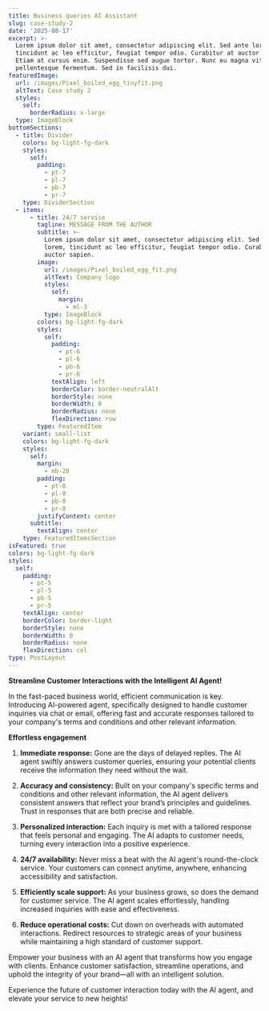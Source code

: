 ```yaml
---
title: Business queries AI Assistant
slug: case-study-2
date: '2025-08-17'
excerpt: >-
  Lorem ipsum dolor sit amet, consectetur adipiscing elit. Sed ante lorem,
  tincidunt ac leo efficitur, feugiat tempor odio. Curabitur at auctor sapien.
  Etiam at cursus enim. Suspendisse sed augue tortor. Nunc eu magna vitae lorem
  pellentesque fermentum. Sed in facilisis dui.
featuredImage:
  url: /images/Pixel_boiled_egg_tinyfit.png
  altText: Case study 2
  styles:
    self:
      borderRadius: x-large
  type: ImageBlock
bottomSections:
  - title: Divider
    colors: bg-light-fg-dark
    styles:
      self:
        padding:
          - pt-7
          - pl-7
          - pb-7
          - pr-7
    type: DividerSection
  - items:
      - title: 24/7 service
        tagline: MESSAGE FROM THE AUTHOR
        subtitle: >-
          Lorem ipsum dolor sit amet, consectetur adipiscing elit. Sed ante
          lorem, tincidunt ac leo efficitur, feugiat tempor odio. Curabitur at
          auctor sapien.
        image:
          url: /images/Pixel_boiled_egg_fit.png
          altText: Company logo
          styles:
            self:
              margin:
                - ml-3
          type: ImageBlock
        colors: bg-light-fg-dark
        styles:
          self:
            padding:
              - pt-6
              - pl-6
              - pb-6
              - pr-6
            textAlign: left
            borderColor: border-neutralAlt
            borderStyle: none
            borderWidth: 0
            borderRadius: none
            flexDirection: row
        type: FeaturedItem
    variant: small-list
    colors: bg-light-fg-dark
    styles:
      self:
        margin:
          - mb-20
        padding:
          - pt-0
          - pl-0
          - pb-0
          - pr-0
        justifyContent: center
      subtitle:
        textAlign: center
    type: FeaturedItemsSection
isFeatured: true
colors: bg-light-fg-dark
styles:
  self:
    padding:
      - pt-5
      - pl-5
      - pb-5
      - pr-5
    textAlign: center
    borderColor: border-light
    borderStyle: none
    borderWidth: 0
    borderRadius: none
    flexDirection: col
type: PostLayout
---
```

**Streamline Customer Interactions with the Intelligent AI Agent!**

In the fast-paced business world, efficient communication is key. Introducing AI-powered agent, specifically designed to handle customer inquiries via chat or email, offering fast and accurate responses tailored to your company's terms and conditions and other relevant information.

**Effortless engagement**

1.  **Immediate response:** Gone are the days of delayed replies. The AI agent swiftly answers customer queries, ensuring your potential clients receive the information they need without the wait.

2.  **Accuracy and consistency:** Built on your company's specific terms and conditions and other relevant information, the AI agent delivers consistent answers that reflect your brand’s principles and guidelines. Trust in responses that are both precise and reliable.

3.  **Personalized interaction:** Each inquiry is met with a tailored response that feels personal and engaging. The AI adapts to customer needs, turning every interaction into a positive experience.

4.  **24/7 availability:** Never miss a beat with the AI agent's round-the-clock service. Your customers can connect anytime, anywhere, enhancing accessibility and satisfaction.

5.  **Efficiently scale support:** As your business grows, so does the demand for customer service. The AI agent scales effortlessly, handling increased inquiries with ease and effectiveness.

6.  **Reduce operational costs:** Cut down on overheads with automated interactions. Redirect resources to strategic areas of your business while maintaining a high standard of customer support.

Empower your business with an AI agent that transforms how you engage with clients. Enhance customer satisfaction, streamline operations, and uphold the integrity of your brand—all with an intelligent solution.

Experience the future of customer interaction today with the AI agent, and elevate your service to new heights!
